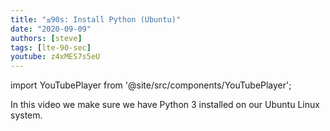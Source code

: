 ```yaml
---
title: "≤90s: Install Python (Ubuntu)"
date: "2020-09-09"
authors: [steve]
tags: [lte-90-sec]
youtube: z4xMES7s5eU
---
```


import YouTubePlayer from '@site/src/components/YouTubePlayer';

<YouTubePlayer youtubeLink={frontmatter.youtube} />

In this video we make sure we have Python 3 installed on our Ubuntu Linux system.
